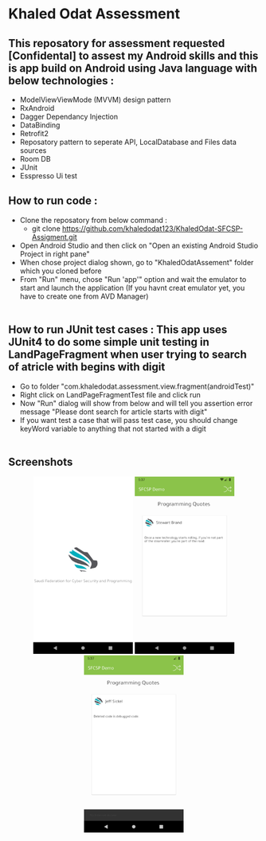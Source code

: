 # Khaled Odat Assessment<br/>

## This reposatory for assessment requested [Confidental] to assest my Android skills and this is app build on Android using Java language with below technologies :<br/>
  - ModelViewViewMode (MVVM) design pattern<br/>
  - RxAndroid<br/>
  - Dagger Dependancy Injection<br/>
  - DataBinding<br/>
  - Retrofit2<br/>
  - Reposatory pattern to seperate API, LocalDatabase and Files data sources<br/>
  - Room DB<br/>
  - JUnit<br/>
  - Esspresso Ui test<br/>

## How to run code :
  - Clone the reposatory from below command :<br/>
	- git clone https://github.com/khaledodat123/KhaledOdat-SFCSP-Assigment.git<br/>
  - Open Android Studio and then click on "Open an existing Android Studio Project in right pane"<br/>
  - When chose project dialog shown, go to "KhaledOdatAssement" folder which you cloned before<br/>
  - From "Run" menu, chose "Run 'app'" option and wait the emulator to start and launch the application (If you havnt creat emulator yet, you have to create one from AVD Manager)<br/><br/>
  

## How to run JUnit test cases : This app uses JUnit4 to do some simple unit testing in LandPageFragment when user trying to search of atricle with begins with digit<br/>

  - Go to folder "com.khaledodat.assessment.view.fragment(androidTest)"<br/>
  - Right click on LandPageFragmentTest file and click run<br/>
  - Now "Run" dialog will show from below and will tell you assertion error message "Please dont search for article starts with digit"<br/>
  - If you want test a case that will pass test case, you should change keyWord variable to anything that not started with a digit<br/><br/>
  
  
## Screenshots<br/>

<p align="center">
<img src="https://github.com/khaledodat123/KhaledOdat-SFCSP-Assigment/blob/master/Screenshots/s1.png" width="200">
<img src="https://github.com/khaledodat123/KhaledOdat-SFCSP-Assigment/blob/master/Screenshots/s2.png" width="200">
<img src="https://github.com/khaledodat123/KhaledOdat-SFCSP-Assigment/blob/master/Screenshots/s3.png" width="200">
</p>
